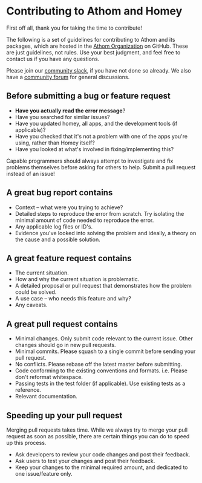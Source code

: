 # Contributing to Athom and Homey

First off all, thank you for taking the time to contribute!

The following is a set of guidelines for contributing to Athom and its packages, which are hosted in the [Athom Organization](https://github.com/athombv) on GitHub. These are just guidelines, not rules. Use your best judgment, and feel free to contact us if you have any questions.

Please join our [community slack](https://slack.athom.com), if you have not done so already.
We also have a [community forum](https://community.homey.app) for general discussions.

## Before submitting a bug or feature request

-   **Have you actually read the error message**?
-   Have you searched for similar issues?
-   Have you updated homey, all apps, and the development tools (if applicable)?
-   Have you checked that it's not a problem with one of the apps you're using, rather than Homey itself?
-   Have you looked at what's involved in fixing/implementing this?

Capable programmers should always attempt to investigate and fix problems themselves before asking for others to help. Submit a pull request instead of an issue!

## A great bug report contains

-   Context – what were you trying to achieve?
-   Detailed steps to reproduce the error from scratch. Try isolating the minimal amount of code needed to reproduce the error.
-   Any applicable log files or ID's.
-   Evidence you've looked into solving the problem and ideally, a theory on the cause and a possible solution.

## A great feature request contains

-   The current situation.
-   How and why the current situation is problematic.
-   A detailed proposal or pull request that demonstrates how the problem could be solved.
-   A use case – who needs this feature and why?
-   Any caveats.

## A great pull request contains

-   Minimal changes. Only submit code relevant to the current issue. Other changes should go in new pull requests.
-   Minimal commits. Please squash to a single commit before sending your pull request.
-   No conflicts. Please rebase off the latest master before submitting.
-   Code conforming to the existing conventions and formats. i.e. Please don't reformat whitespace.
-   Passing tests in the test folder (if applicable). Use existing tests as a reference.
-   Relevant documentation.

## Speeding up your pull request

Merging pull requests takes time. While we always try to merge your pull request as soon as possible, there are certain things you can do to speed up this process.

-   Ask developers to review your code changes and post their feedback.
-   Ask users to test your changes and post their feedback.
-   Keep your changes to the minimal required amount, and dedicated to one issue/feature only.
